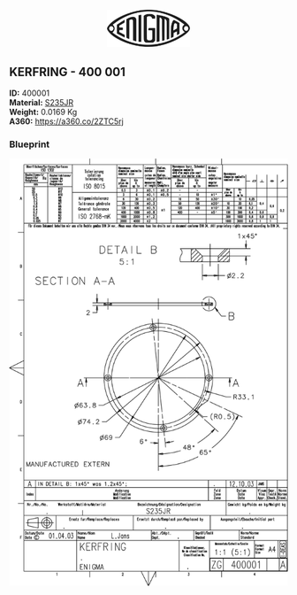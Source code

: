 <!-- PROJECT LOGO -->
<p align="center">
  <a href="https://github.com/AresValley/ENIGMA">
    <img src="../../img/logo.svg" alt="Logo" width="150">
  </a>
</p>

<!-- ABOUT THE PROJECT -->
## KERFRING - 400 001

**ID:** 400001 <br/>
**Material:** [S235JR](https://github.com/AresValley/ENIGMA#s235jr-) <br/>
**Weight:** 0.0169 Kg <br/>
**A360:** https://a360.co/2ZTC5rj <br/>

### Blueprint
<img src="BP.png" alt="Logo">